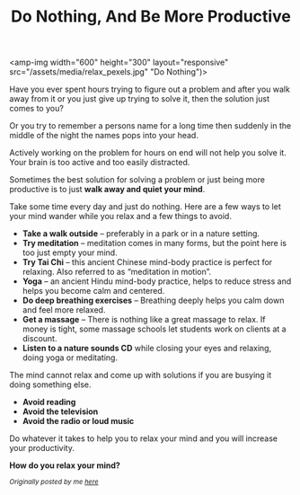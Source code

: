 ﻿---
layout: post
title: Do Nothing, And Be More Productive
---

<amp-img width="600" height="300" layout="responsive" src="/assets/media/relax_pexels.jpg" "Do Nothing")></amp-img>

<div class="message">
Have you ever spent hours trying to figure out a problem and after you walk away from it or you just give up trying to solve it, then the solution just comes to you?</div>

Or you try to remember a persons name for a long time then suddenly in the middle of the night the names pops into your head.

Actively working on the problem for hours on end will not help you solve it. Your brain is too active and too easily distracted.

Sometimes the best solution for solving a problem or just being more productive is to just <strong>walk away and quiet your mind</strong>.

Take some time every day and just do nothing. Here are a few ways to let your mind wander while you relax and a few things to avoid.

* <strong>Take a walk outside</strong> – preferably in a park or in a nature setting.
* <strong>Try meditation</strong> – meditation comes in many forms, but the point here is too just empty your mind.
* <strong>Try Tai Chi</strong> – this ancient Chinese mind-body practice is perfect for relaxing. Also referred to as “meditation in motion”.
* <strong>Yoga</strong> – an ancient Hindu mind-body practice, helps to reduce stress and helps you become calm and centered.
* <strong>Do deep breathing exercises</strong> – Breathing deeply helps you calm down and feel more relaxed.
* <strong>Get a massage</strong> – There is nothing like a great massage to relax. If money is tight, some massage schools let students work on clients at a discount.
* <strong>Listen to a nature sounds CD</strong> while closing your eyes and relaxing, doing yoga or meditating.

The mind cannot relax and come up with solutions if you are busying it doing something else.

* <strong>Avoid reading</strong>
* <strong>Avoid the television</strong>
* <strong>Avoid the radio or loud music</strong>

Do whatever it takes to help you to relax your mind and you will increase your productivity.

<strong>How do you relax your mind?</strong>

<small><em>Originally posted by me [here](http://www.pegasusteam.com/do-nothing-to-be-more-productive/)</em></small>
